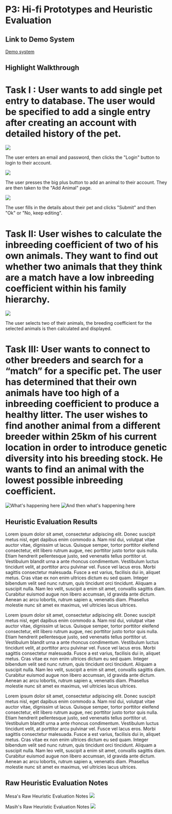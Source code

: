 # P3: Hi-fi Prototypes and Heuristic Evaluation

## Link to Demo System

[Demo system](http://lmezxg.axshare.com)

## Highlight Walkthrough

# Task I : User wants to add single pet entry to database. The user would be specified to add a single entry after creating an account with detailed history of the pet.

![](https://mkoma808.github.io/481-T03-Group5/images/P3/Task1/Register.png)

The user enters an email and password, then clicks the "Login" button to login to their account.


![](https://mkoma808.github.io/481-T03-Group5/images/P3/Task1/Account.png)

The user presses the big plus button to add an animal to their account. They are then taken to the "Add Animal" page.


![](https://mkoma808.github.io/481-T03-Group5/images/P3/Task1/Add_animal.png)

The user fills in the details about their pet and clicks "Submit" and then "Ok" or "No, keep editing".


# Task II: User wishes to calculate the inbreeding coefficient of two of his own animals. They want to find out whether two animals that they think are a match have a low inbreeding coefficient within his family hierarchy.

![](https://mkoma808.github.io/481-T03-Group5/images/P3/Task2/Breeding.png)

The user selects two of their animals, the breeding coefficient for the selected animals is then calculated and displayed.



# Task III: User wants to connect to other breeders and search for a “match” for a specific pet. The user has determined that their own animals have too high of a inbreeding coefficient to produce a healthy litter. The user wishes to find another animal from a different breeder within 25km of his current location in order to introduce genetic diversity into his breeding stock. He wants to find an animal with the lowest possible inbreeding coefficient.

![](http://lorempixel.com/550/450 "What's happening here")
![](http://lorempixel.com/550/450 "And then what's happening here")



## Heuristic Evaluation Results

Lorem ipsum dolor sit amet, consectetur adipiscing elit. Donec suscipit metus nisl, eget dapibus enim commodo a. Nam nisl dui, volutpat vitae auctor vitae, dignissim ut lacus. Quisque semper, tortor porttitor eleifend consectetur, elit libero rutrum augue, nec porttitor justo tortor quis nulla. Etiam hendrerit pellentesque justo, sed venenatis tellus porttitor ut. Vestibulum blandit urna a ante rhoncus condimentum. Vestibulum luctus tincidunt velit, at porttitor arcu pulvinar vel. Fusce vel lacus eros. Morbi sagittis consectetur malesuada. Fusce a est varius, facilisis dui in, aliquet metus. Cras vitae ex non enim ultrices dictum eu sed quam. Integer bibendum velit sed nunc rutrum, quis tincidunt orci tincidunt. Aliquam a suscipit nulla. Nam leo velit, suscipit a enim sit amet, convallis sagittis diam. Curabitur euismod augue non libero accumsan, id gravida ante dictum. Aenean ac arcu lobortis, rutrum sapien a, venenatis diam. Phasellus molestie nunc sit amet ex maximus, vel ultricies lacus ultrices.

Lorem ipsum dolor sit amet, consectetur adipiscing elit. Donec suscipit metus nisl, eget dapibus enim commodo a. Nam nisl dui, volutpat vitae auctor vitae, dignissim ut lacus. Quisque semper, tortor porttitor eleifend consectetur, elit libero rutrum augue, nec porttitor justo tortor quis nulla. Etiam hendrerit pellentesque justo, sed venenatis tellus porttitor ut. Vestibulum blandit urna a ante rhoncus condimentum. Vestibulum luctus tincidunt velit, at porttitor arcu pulvinar vel. Fusce vel lacus eros. Morbi sagittis consectetur malesuada. Fusce a est varius, facilisis dui in, aliquet metus. Cras vitae ex non enim ultrices dictum eu sed quam. Integer bibendum velit sed nunc rutrum, quis tincidunt orci tincidunt. Aliquam a suscipit nulla. Nam leo velit, suscipit a enim sit amet, convallis sagittis diam. Curabitur euismod augue non libero accumsan, id gravida ante dictum. Aenean ac arcu lobortis, rutrum sapien a, venenatis diam. Phasellus molestie nunc sit amet ex maximus, vel ultricies lacus ultrices.

Lorem ipsum dolor sit amet, consectetur adipiscing elit. Donec suscipit metus nisl, eget dapibus enim commodo a. Nam nisl dui, volutpat vitae auctor vitae, dignissim ut lacus. Quisque semper, tortor porttitor eleifend consectetur, elit libero rutrum augue, nec porttitor justo tortor quis nulla. Etiam hendrerit pellentesque justo, sed venenatis tellus porttitor ut. Vestibulum blandit urna a ante rhoncus condimentum. Vestibulum luctus tincidunt velit, at porttitor arcu pulvinar vel. Fusce vel lacus eros. Morbi sagittis consectetur malesuada. Fusce a est varius, facilisis dui in, aliquet metus. Cras vitae ex non enim ultrices dictum eu sed quam. Integer bibendum velit sed nunc rutrum, quis tincidunt orci tincidunt. Aliquam a suscipit nulla. Nam leo velit, suscipit a enim sit amet, convallis sagittis diam. Curabitur euismod augue non libero accumsan, id gravida ante dictum. Aenean ac arcu lobortis, rutrum sapien a, venenatis diam. Phasellus molestie nunc sit amet ex maximus, vel ultricies lacus ultrices.

## Raw Heuristic Evaluation Notes

Mesa's Raw Heuristic Evaluation Notes
![](https://mkoma808.github.io/481-T03-Group5/images/P3/Heuristic_Evaluation_Mesa.png)

Masih's Raw Heuristic Evaluation Notes
![](https://mkoma808.github.io/481-T03-Group5/images/P3/Heuristic_Evaluation_Masih.png)
